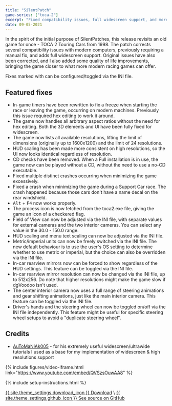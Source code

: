 ```yaml
---
title: "SilentPatch"
game-series: ["toca-2"]
excerpt: "Fixed compatibility issues, full widescreen support, and more."
date: 09-05-2021
---
```


In the spirit of the initial purpose of SilentPatches, this release revisits an old game for once - TOCA 2 Touring Cars from 1998.
The patch corrects several compatibility issues with modern computers, previously requiring a manual fix, and adds full widescreen support.
Original issues have also been corrected, and I also added some quality of life improvements, bringing the game closer to what more modern
racing games can offer.

Fixes marked with <i class="fas fa-cog"></i> can be configured/toggled via the INI file.

## Featured fixes
* In-game timers have been rewritten to fix a freeze when starting the race or leaving the game, occurring on modern machines. Previously this issue required hex editing to work it around.
* The game now handles all arbitrary aspect ratios without the need for hex editing. Both the 3D elements and UI have been fully fixed for widescreen.
* The game now lists all available resolutions, lifting the limit of dimensions (originally up to 1600x1200) and the limit of 24 resolutions.
* HUD scaling has been made more consistent on high resolutions, so the UI now looks identical regardless of resolution.
* CD checks have been removed. When a Full installation is in use, the game now can be played without a CD, without the need to use a no-CD executable.
* Fixed multiple distinct crashes occurring when minimizing the game excessively.
* Fixed a crash when minimizing the game during a Support Car race. The crash happened because those cars don't have a name decal on the rear windshield.
* <kbd>Alt</kbd> + <kbd>F4</kbd> now works properly.
* The process icon is now fetched from the toca2.exe file, giving the game an icon of a checkered flag.
* <i class="fas fa-cog"></i> Field of View can now be adjusted via the INI file, with separate values for external cameras and the two interior cameras. You can select any value in the 30.0 - 150.0 range.
* <i class="fas fa-cog"></i> HUD scaling and menu text scaling can now be adjusted via the INI file.
* <i class="fas fa-cog"></i> Metric/imperial units can now be freely switched via the INI file. The new default behaviour is to use the user's OS setting to determine whether to use metric or imperial, but the choice can also be overridden via the INI file.
* <i class="fas fa-cog"></i> In-car rearview mirrors now can be forced to show regardless of the HUD settings. This feature can be toggled via the INI file.
* <i class="fas fa-cog"></i> In-car rearview mirror resolution can now be changed via the INI file, up to 512x256. Do note that higher resolutions might make the game slow if dgVoodoo isn't used.
* <i class="fas fa-cog"></i> The center interior camera now uses a full range of steering animations and gear shifting animations, just like the main interior camera. This feature can be toggled via the INI file.
* <i class="fas fa-cog"></i> Driver's hands and the steering wheel can now be toggled on/off via the INI file independently. This feature might be useful for specific steering wheel setups to avoid a "duplicate steering wheel".

## Credits
* [AuToMaNiAk005](https://www.youtube.com/user/AuToMaNiAk005) - for his extremely useful widescreen/ultrawide tutorials I used as a base for my implementation of widescreen & high resolutions support

{% include figures/video-iframe.html link="https://www.youtube.com/embed/QVSzsOuwAA8" %}

{% include setup-instructions.html %}

<a href="https://github.com/CookiePLMonster/SilentPatchTOCA2/releases/latest/download/SilentPatchTOCA2.zip" class="button" role="button">{{ site.theme_settings.download_icon }} Download</a> \\
<a href="https://github.com/CookiePLMonster/SilentPatchTOCA2" class="button github" role="button" target="_blank">{{ site.theme_settings.github_icon }} See source on GitHub</a>